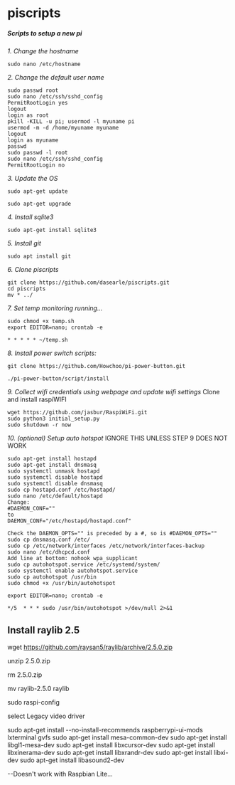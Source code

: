 # piscripts
##### Scripts to setup a new pi
*1. Change the hostname*
```
sudo nano /etc/hostname
```
*2. Change the default user name*
```
sudo passwd root
sudo nano /etc/ssh/sshd_config
PermitRootLogin yes
logout
login as root
pkill -KILL -u pi; usermod -l myuname pi
usermod -m -d /home/myuname myuname
logout
login as myuname
passwd
sudo passwd -l root
sudo nano /etc/ssh/sshd_config
PermitRootLogin no
```
*3. Update the OS*
```
sudo apt-get update

sudo apt-get upgrade
```
*4. Install sqlite3*
```
sudo apt-get install sqlite3
```
*5. Install git*
```
sudo apt install git
```
*6. Clone piscripts*
```
git clone https://github.com/dasearle/piscripts.git
cd piscripts
mv * ../
```
*7. Set temp monitoring running...*
```
sudo chmod +x temp.sh
export EDITOR=nano; crontab -e

* * * * * ~/temp.sh
```

*8. Install power switch scripts:*
```
git clone https://github.com/Howchoo/pi-power-button.git

./pi-power-button/script/install
```
*9. Collect wifi credentials using webpage and update wifi settings*
Clone and install raspiWIFI
```
wget https://github.com/jasbur/RaspiWiFi.git
sudo python3 initial_setup.py
sudo shutdown -r now
```

*10. (optional) Setup auto hotspot*
IGNORE THIS UNLESS STEP 9 DOES NOT WORK
```
sudo apt-get install hostapd
sudo apt-get install dnsmasq
sudo systemctl unmask hostapd
sudo systemctl disable hostapd
sudo systemctl disable dnsmasq
sudo cp hostapd.conf /etc/hostapd/
sudo nano /etc/default/hostapd
Change:
#DAEMON_CONF=""
to
DAEMON_CONF="/etc/hostapd/hostapd.conf"

Check the DAEMON_OPTS="" is preceded by a #, so is #DAEMON_OPTS=""
sudo cp dnsmasq.conf /etc/
sudo cp /etc/network/interfaces /etc/network/interfaces-backup
sudo nano /etc/dhcpcd.conf
Add line at bottom: nohook wpa_supplicant
sudo cp autohotspot.service /etc/systemd/system/
sudo systemctl enable autohotspot.service
sudo cp autohotspot /usr/bin
sudo chmod +x /usr/bin/autohotspot

export EDITOR=nano; crontab -e

*/5  * * * sudo /usr/bin/autohotspot >/dev/null 2>&1

```

## Install raylib 2.5

wget https://github.com/raysan5/raylib/archive/2.5.0.zip

unzip 2.5.0.zip

rm 2.5.0.zip

mv raylib-2.5.0 raylib

sudo raspi-config

select Legacy video driver

sudo apt-get install --no-install-recommends raspberrypi-ui-mods lxterminal gvfs
sudo apt-get install mesa-common-dev
sudo apt-get install libgl1-mesa-dev
sudo apt-get install libxcursor-dev
sudo apt-get install libxinerama-dev
sudo apt-get install libxrandr-dev
sudo apt-get install libxi-dev
sudo apt-get install libasound2-dev

--Doesn't work with Raspbian Lite...





